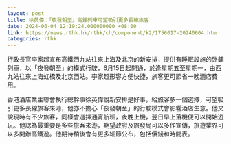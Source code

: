 ```yaml
---
layout: post
title: 徐英偉：「夜發朝至」高鐵列車可望吸引更多長線旅客
date: 2024-06-04 12:19:24.000000000 +08:00
link: https://news.rthk.hk/rthk/ch/component/k2/1756017-20240604.htm
categories: rthk
---
```


行政長官李家超宣布高鐵西九站往來上海及北京的新安排，提供有睡眠設施的卧鋪列車，以「夜發朝至」的模式行駛，6月15日起開通，於逢星期五至星期一，由西九站往來上海虹橋及北京西站。李家超形容方便快捷，旅客更可節省一晚酒店費用。

香港酒店業主聯會執行總幹事徐英偉說新安排是好事，給旅客多一個選擇，可望吸引更多長線旅客來港，他亦不擔心「夜發朝至」的行駛模式會影響酒店生意。他又說現時有不少旅客，同樣會選擇通宵航班，夜晚上機，翌日早上落機便可以開始遊玩。他認為最重要是多些旅客來港，期望政府及旅發局可以多作宣傳，旅遊業界可以多開辦高鐵遊。他期待稍後會有更多細節公布，包括價錢和時間表。
